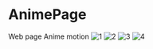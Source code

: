 # AnimePage
Web page Anime motion 
![1](https://user-images.githubusercontent.com/101455370/159178386-2235e0ce-1f3f-4e36-a7f2-5625d8ab8c3d.PNG)
![2](https://user-images.githubusercontent.com/101455370/159178388-e1aa33f4-cfe5-43d0-98f9-9c1d15132227.PNG)
![3](https://user-images.githubusercontent.com/101455370/159178390-21871a05-a3db-46db-a81b-22adec84a2c6.PNG)
![4](https://user-images.githubusercontent.com/101455370/159178391-362abceb-8899-48b9-9ecc-6c3fa85fc8e7.PNG)
